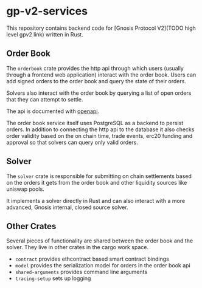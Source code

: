 # gp-v2-services

This repository contains backend code for [Gnosis Protocol V2](TODO high level gpv2 link) written in Rust.

## Order Book

The `orderbook` crate provides the http api through which users (usually through a frontend web application) interact with the order book. Users can add signed orders to the order book and query the state of their orders.

Solvers also interact with the order book by querying a list of open orders that they can attempt to settle.

The api is documented with [openapi](https://protocol-rinkeby.dev.gnosisdev.com/api/).

The order book service itself uses PostgreSQL as a backend to persist orders. In addition to connecting the http api to the database it also checks order validity based on the on chain time, trade events, erc20 funding and approval so that solvers can query only valid orders.

## Solver

The `solver` crate is responsible for submitting on chain settlements based on the orders it gets from the order book and other liquidity sources like uniswap pools.

It implements a solver directly in Rust and can also interact with a more advanced, Gnosis internal, closed source solver.


## Other Crates

Several pieces of functionality are shared between the order book and the solver. They live in other crates in the cargo work space.

* `contract` provides ethcontract based smart contract bindings
* `model` provides the serialization model for orders in the order book api
* `shared-arguments` provides command line arguments
* `tracing-setup` sets up logging
